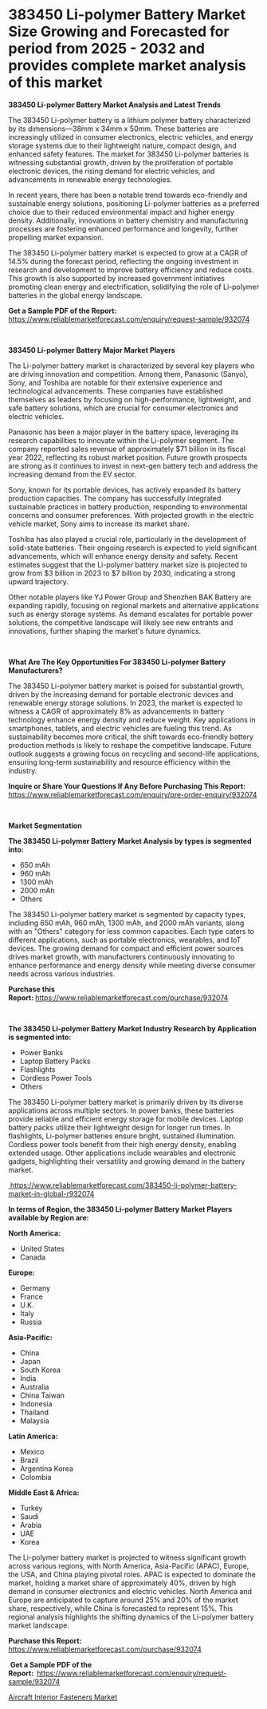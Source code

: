 <p><h1>383450 Li-polymer Battery Market Size Growing and Forecasted for period from 2025 - 2032 and provides complete market analysis of this market</h1></p><p><strong>383450 Li-polymer Battery Market Analysis and Latest Trends</strong></p>
<p><p>The 383450 Li-polymer battery is a lithium polymer battery characterized by its dimensions—38mm x 34mm x 50mm. These batteries are increasingly utilized in consumer electronics, electric vehicles, and energy storage systems due to their lightweight nature, compact design, and enhanced safety features. The market for 383450 Li-polymer batteries is witnessing substantial growth, driven by the proliferation of portable electronic devices, the rising demand for electric vehicles, and advancements in renewable energy technologies.</p><p>In recent years, there has been a notable trend towards eco-friendly and sustainable energy solutions, positioning Li-polymer batteries as a preferred choice due to their reduced environmental impact and higher energy density. Additionally, innovations in battery chemistry and manufacturing processes are fostering enhanced performance and longevity, further propelling market expansion. </p><p>The 383450 Li-polymer battery market is expected to grow at a CAGR of 14.5% during the forecast period, reflecting the ongoing investment in research and development to improve battery efficiency and reduce costs. This growth is also supported by increased government initiatives promoting clean energy and electrification, solidifying the role of Li-polymer batteries in the global energy landscape.</p></p>
<p><strong>Get a Sample PDF of the Report:&nbsp;</strong> <a href="https://www.reliablemarketforecast.com/enquiry/request-sample/932074?utm_campaign=2853&utm_medium=2&utm_source=Github&utm_content=ia&utm_term=21032025&utm_id=383450-li-polymer-battery">https://www.reliablemarketforecast.com/enquiry/request-sample/932074</a></p>
<p>&nbsp;</p>
<p><strong>383450 Li-polymer Battery Major Market Players</strong></p>
<p><p>The Li-polymer battery market is characterized by several key players who are driving innovation and competition. Among them, Panasonic (Sanyo), Sony, and Toshiba are notable for their extensive experience and technological advancements. These companies have established themselves as leaders by focusing on high-performance, lightweight, and safe battery solutions, which are crucial for consumer electronics and electric vehicles.</p><p>Panasonic has been a major player in the battery space, leveraging its research capabilities to innovate within the Li-polymer segment. The company reported sales revenue of approximately $71 billion in its fiscal year 2022, reflecting its robust market position. Future growth prospects are strong as it continues to invest in next-gen battery tech and address the increasing demand from the EV sector.</p><p>Sony, known for its portable devices, has actively expanded its battery production capacities. The company has successfully integrated sustainable practices in battery production, responding to environmental concerns and consumer preferences. With projected growth in the electric vehicle market, Sony aims to increase its market share.</p><p>Toshiba has also played a crucial role, particularly in the development of solid-state batteries. Their ongoing research is expected to yield significant advancements, which will enhance energy density and safety. Recent estimates suggest that the Li-polymer battery market size is projected to grow from $3 billion in 2023 to $7 billion by 2030, indicating a strong upward trajectory.</p><p>Other notable players like YJ Power Group and Shenzhen BAK Battery are expanding rapidly, focusing on regional markets and alternative applications such as energy storage systems. As demand escalates for portable power solutions, the competitive landscape will likely see new entrants and innovations, further shaping the market's future dynamics.</p></p>
<p>&nbsp;</p>
<p><strong>What Are The Key Opportunities For 383450 Li-polymer Battery Manufacturers?</strong></p>
<p><p>The 383450 Li-polymer battery market is poised for substantial growth, driven by the increasing demand for portable electronic devices and renewable energy storage solutions. In 2023, the market is expected to witness a CAGR of approximately 8% as advancements in battery technology enhance energy density and reduce weight. Key applications in smartphones, tablets, and electric vehicles are fueling this trend. As sustainability becomes more critical, the shift towards eco-friendly battery production methods is likely to reshape the competitive landscape. Future outlook suggests a growing focus on recycling and second-life applications, ensuring long-term sustainability and resource efficiency within the industry.</p></p>
<p><strong>Inquire or Share Your Questions If Any Before Purchasing This Report:</strong> <a href="https://www.reliablemarketforecast.com/enquiry/pre-order-enquiry/932074?utm_campaign=2853&utm_medium=2&utm_source=Github&utm_content=ia&utm_term=21032025&utm_id=383450-li-polymer-battery">https://www.reliablemarketforecast.com/enquiry/pre-order-enquiry/932074</a></p>
<p>&nbsp;</p>
<p><strong>Market Segmentation</strong></p>
<p><strong>The 383450 Li-polymer Battery Market Analysis by types is segmented into:</strong></p>
<p><ul><li>650 mAh</li><li>960 mAh</li><li>1300 mAh</li><li>2000 mAh</li><li>Others</li></ul></p>
<p><p>The 383450 Li-polymer battery market is segmented by capacity types, including 650 mAh, 960 mAh, 1300 mAh, and 2000 mAh variants, along with an "Others" category for less common capacities. Each type caters to different applications, such as portable electronics, wearables, and IoT devices. The growing demand for compact and efficient power sources drives market growth, with manufacturers continuously innovating to enhance performance and energy density while meeting diverse consumer needs across various industries.</p></p>
<p><strong>Purchase this Report:&nbsp;</strong><a href="https://www.reliablemarketforecast.com/purchase/932074?utm_campaign=2853&utm_medium=2&utm_source=Github&utm_content=ia&utm_term=21032025&utm_id=383450-li-polymer-battery">https://www.reliablemarketforecast.com/purchase/932074</a></p>
<p>&nbsp;</p>
<p><strong>The 383450 Li-polymer Battery Market Industry Research by Application is segmented into:</strong></p>
<p><ul><li>Power Banks</li><li>Laptop Battery Packs</li><li>Flashlights</li><li>Cordless Power Tools</li><li>Others</li></ul></p>
<p><p>The 383450 Li-polymer battery market is primarily driven by its diverse applications across multiple sectors. In power banks, these batteries provide reliable and efficient energy storage for mobile devices. Laptop battery packs utilize their lightweight design for longer run times. In flashlights, Li-polymer batteries ensure bright, sustained illumination. Cordless power tools benefit from their high energy density, enabling extended usage. Other applications include wearables and electronic gadgets, highlighting their versatility and growing demand in the battery market.</p></p>
<p><a href="https://www.reliablemarketforecast.com/383450-li-polymer-battery-market-in-global-r932074?utm_campaign=2853&utm_medium=2&utm_source=Github&utm_content=ia&utm_term=21032025&utm_id=383450-li-polymer-battery">&nbsp;https://www.reliablemarketforecast.com/383450-li-polymer-battery-market-in-global-r932074</a></p>
<p><strong>In terms of Region, the 383450 Li-polymer Battery Market Players available by Region are:</strong></p>
<p>
    <p> <strong> North America: </strong>
        <ul>
            <li>United States</li>
            <li>Canada</li>
        </ul>
        </p> 
    <p> <strong> Europe: </strong>
        <ul>
            <li>Germany</li>
            <li>France</li>
            <li>U.K.</li>
            <li>Italy</li>
            <li>Russia</li>
        </ul>
        </p> 
    <p> <strong> Asia-Pacific: </strong>
        <ul>
            <li>China</li>
            <li>Japan</li>
            <li>South Korea</li>
            <li>India</li>
            <li>Australia</li>
            <li>China Taiwan</li>
            <li>Indonesia</li>
            <li>Thailand</li>
            <li>Malaysia</li>
        </ul>
        </p> 
    <p> <strong> Latin America: </strong>
        <ul>
            <li>Mexico</li>
            <li>Brazil</li>
            <li>Argentina Korea</li>
            <li>Colombia</li>
        </ul>
        </p> 
    <p> <strong> Middle East & Africa: </strong>
        <ul>
            <li>Turkey</li>
            <li>Saudi</li>
            <li>Arabia</li>
            <li>UAE</li>
            <li>Korea</li>
        </ul>
    </p>
    </p>
<p><p>The Li-polymer battery market is projected to witness significant growth across various regions, with North America, Asia-Pacific (APAC), Europe, the USA, and China playing pivotal roles. APAC is expected to dominate the market, holding a market share of approximately 40%, driven by high demand in consumer electronics and electric vehicles. North America and Europe are anticipated to capture around 25% and 20% of the market share, respectively, while China is forecasted to represent 15%. This regional analysis highlights the shifting dynamics of the Li-polymer battery market landscape.</p></p>
<p><strong>Purchase this Report: </strong><a href="https://www.reliablemarketforecast.com/purchase/932074?utm_campaign=2853&utm_medium=2&utm_source=Github&utm_content=ia&utm_term=21032025&utm_id=383450-li-polymer-battery">https://www.reliablemarketforecast.com/purchase/932074</a></p>
<p>&nbsp;<strong>Get a Sample PDF of the Report:&nbsp;&nbsp;</strong><a href="https://www.reliablemarketforecast.com/enquiry/request-sample/932074?utm_campaign=2853&utm_medium=2&utm_source=Github&utm_content=ia&utm_term=21032025&utm_id=383450-li-polymer-battery">https://www.reliablemarketforecast.com/enquiry/request-sample/932074</a></p>
<p><strong></strong></p>
<p><p><a href="https://github.com/ternainglin/Market-Research-Report-List-1/blob/main/aircraft-interior-fasteners-market.md?utm_campaign=2853&utm_medium=2&utm_source=Github&utm_content=ia&utm_term=21032025&utm_id=383450-li-polymer-battery">Aircraft Interior Fasteners Market</a></p></p>